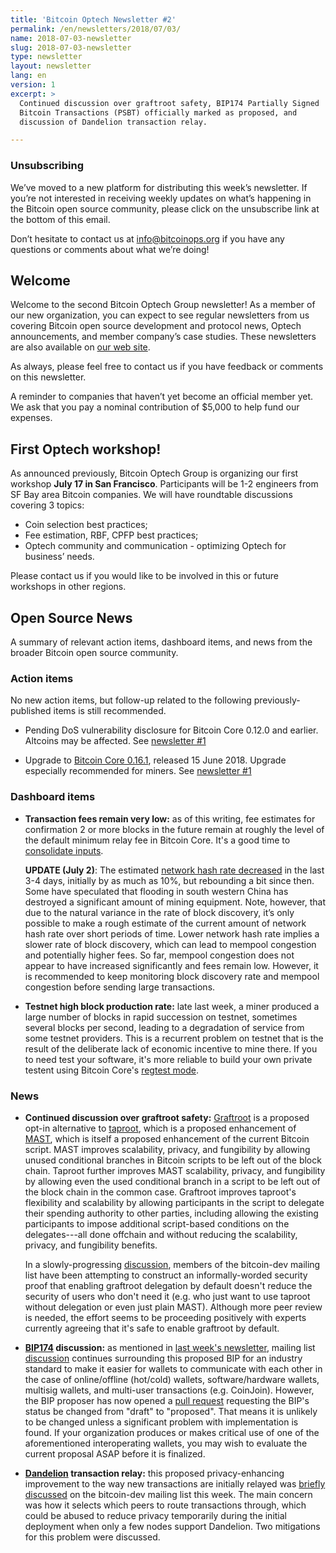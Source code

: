 ```yaml
---
title: 'Bitcoin Optech Newsletter #2'
permalink: /en/newsletters/2018/07/03/
name: 2018-07-03-newsletter
slug: 2018-07-03-newsletter
type: newsletter
layout: newsletter
lang: en
version: 1
excerpt: >
  Continued discussion over graftroot safety, BIP174 Partially Signed
  Bitcoin Transactions (PSBT) officially marked as proposed, and
  discussion of Dandelion transaction relay.

---
```

### Unsubscribing

We’ve moved to a new platform for distributing this week’s newsletter. If you’re not interested in receiving weekly updates on what’s happening in the Bitcoin open source community, please click on the unsubscribe link at the bottom of this email.

Don’t hesitate to contact us at [info@bitcoinops.org](mailto:info@bitcoinops.org) if you have any questions or comments about what we’re doing!

## Welcome

Welcome to the second Bitcoin Optech Group newsletter! As a member of our new organization, you can expect to see regular newsletters from us covering Bitcoin open source development and protocol news, Optech announcements, and member company’s case studies. These newsletters are also available on [our web site][newsletter page].

As always, please feel free to contact us if you have feedback or comments on this newsletter.

A reminder to companies that haven’t yet become an official member yet. We ask that you pay a nominal contribution of $5,000 to help fund our expenses.

[newsletter page]: /en/newsletters/

## First Optech workshop!

As announced previously, Bitcoin Optech Group is organizing our first workshop **July 17 in San Francisco**. Participants will be 1-2 engineers from SF Bay area Bitcoin companies. We will have roundtable discussions covering 3 topics:

- Coin selection best practices;
- Fee estimation, RBF, CPFP best practices;
- Optech community and communication - optimizing Optech for business’ needs.

Please contact us if you would like to be involved in this or future workshops in other regions.

## Open Source News

A summary of relevant action items, dashboard items, and news from the broader Bitcoin open source community.

### Action items

No new action items, but follow-up related to the following previously-published items is still recommended.

- Pending DoS vulnerability disclosure for Bitcoin Core 0.12.0 and earlier.  Altcoins may be affected.  See [newsletter #1][]

- Upgrade to [Bitcoin Core 0.16.1][], released 15 June 2018.  Upgrade especially recommended for miners.  See [newsletter #1][]

[Bitcoin Core 0.16.1]: https://bitcoincore.org/en/download/
[newsletter #1]: /en/newsletters/2018/06/26/

### Dashboard items

- **Transaction fees remain very low:** as of this writing, fee estimates for confirmation 2 or more blocks in the future remain at roughly the level of the default minimum relay fee in Bitcoin Core.  It's a good time to [consolidate inputs][].

  **UPDATE (July 2)**: The estimated [network hash rate decreased][hash rate graph] in the last 3-4 days, initially by as much as 10%, but rebounding a bit since then. Some have speculated that flooding in south western China has destroyed a significant amount of mining equipment. Note, however, that due to the natural variance in the rate of block discovery, it’s only possible to make a rough estimate of the current amount of network hash rate over short periods of time. Lower network hash rate implies a slower rate of block discovery, which can lead to mempool congestion and potentially higher fees. So far, mempool congestion does not appear to have increased significantly and fees remain low. However, it is recommended to keep monitoring block discovery rate and mempool congestion before sending large transactions.

[consolidate inputs]: https://en.bitcoin.it/wiki/Techniques_to_reduce_transaction_fees#Consolidation

[hash rate graph]: https://bitcoinwisdom.com/bitcoin/difficulty

- **Testnet high block production rate:** late last week, a miner produced a large number of blocks in rapid succession on testnet, sometimes several blocks per second, leading to a degradation of service from some testnet providers.  This is a recurrent problem on testnet that is the result of the deliberate lack of economic incentive to mine there.  If you to need test your software, it's more reliable to build your own private testent using Bitcoin Core's [regtest mode][].

[regtest mode]: https://bitcoin.org/en/developer-examples#regtest-mode

### News

- **Continued discussion over graftroot safety:** [Graftroot][] is a proposed opt-in alternative to [taproot][], which is a proposed enhancement of [MAST][], which is itself a proposed enhancement of the current Bitcoin script.  MAST improves scalability, privacy, and fungibility by allowing unused conditional branches in Bitcoin scripts to be left out of the block chain.  Taproot further improves MAST scalability, privacy, and fungibility by allowing even the used conditional branch in a script to be left out of the block chain in the common case.  Graftroot improves taproot's flexibility and scalability by allowing participants in the script to delegate their spending authority to other parties, including allowing the existing participants to impose additional script-based conditions on the delegates---all done offchain and without reducing the scalability, privacy, and fungibility benefits.

  In a slowly-progressing [discussion][graftroot discussion], members of the bitcoin-dev mailing list have been attempting to construct an informally-worded security proof that enabling graftroot delegation by default doesn't reduce the security of users who don't need it (e.g.  who just want to use taproot without delegation or even just plain MAST).  Although more peer review is needed, the effort seems to be proceeding positively with experts currently agreeing that it's safe to enable graftroot by default.

[graftroot]: https://lists.linuxfoundation.org/pipermail/bitcoin-dev/2018-February/015700.html
[taproot]: https://lists.linuxfoundation.org/pipermail/bitcoin-dev/2018-January/015614.html
[MAST]: https://bitcointechtalk.com/what-is-a-bitcoin-merklized-abstract-syntax-tree-mast-33fdf2da5e2f
[graftroot discussion]: https://lists.linuxfoundation.org/pipermail/bitcoin-dev/2018-June/016049.html

- **[BIP174][] discussion:** as mentioned in [last week's newsletter][newsletter #1], mailing list [discussion][bip174 discussion] continues surrounding this proposed BIP for an industry standard to make it easier for wallets to communicate with each other in the case of online/offline (hot/cold) wallets, software/hardware wallets, multisig wallets, and multi-user transactions (e.g.  CoinJoin).  However, the BIP proposer has now opened a [pull request][bip174 update] requesting the BIP's status be changed from "draft" to "proposed".  That means it is unlikely to be changed unless a significant problem with implementation is found.  If your organization produces or makes critical use of one of the aforementioned interoperating wallets, you may wish to evaluate the current proposal ASAP before it is finalized.

[BIP174]: https://github.com/bitcoin/bips/blob/master/bip-0174.mediawiki
[BIP174 update]: https://github.com/bitcoin/bips/pull/694
[BIP174 discussion]: https://lists.linuxfoundation.org/pipermail/bitcoin-dev/2018-June/016150.html

- **[Dandelion][] transaction relay:** this proposed privacy-enhancing improvement to the way new transactions are initially relayed was [briefly discussed][dandelion discussion] on the bitcoin-dev mailing list this week. The main concern was how it selects which peers to route transactions through, which could be abused to reduce privacy temporarily during the initial deployment when only a few nodes support Dandelion.  Two mitigations for this problem were discussed.

[Dandelion]: https://github.com/mablem8/bips/blob/master/bip-dandelion.mediawiki
[dandelion discussion]: https://lists.linuxfoundation.org/pipermail/bitcoin-dev/2018-June/016162.html
